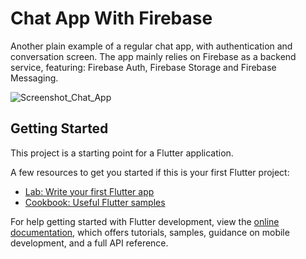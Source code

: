 # Chat App With Firebase

Another plain example of a regular chat app, with authentication and conversation screen.
The app mainly relies on Firebase as a backend service, featuring: Firebase Auth, Firebase Storage and Firebase Messaging.

![Screenshot_Chat_App]()
## Getting Started

This project is a starting point for a Flutter application.

A few resources to get you started if this is your first Flutter project:

- [Lab: Write your first Flutter app](https://docs.flutter.dev/get-started/codelab)
- [Cookbook: Useful Flutter samples](https://docs.flutter.dev/cookbook)

For help getting started with Flutter development, view the
[online documentation](https://docs.flutter.dev/), which offers tutorials,
samples, guidance on mobile development, and a full API reference.
